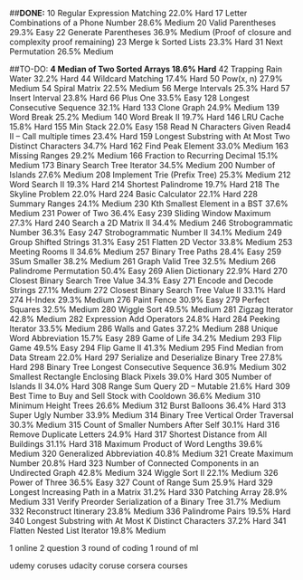 ##**DONE:** 
10 Regular Expression Matching 22.0%     Hard
17 Letter Combinations of a Phone Number 28.6%         Medium
20 Valid Parentheses 29.3%         Easy
22 Generate Parentheses 36.9%         Medium (Proof of closure and complexity proof remaining)
23 Merge k Sorted Lists 23.3%         Hard
31 Next Permutation 26.5%         Medium

##TO-DO:
**4 Median of Two Sorted Arrays 18.6%         Hard**
42	Trapping Rain Water 32.2%	Hard
44 Wildcard Matching 17.4%	Hard
50 Pow(x, n)	27.9%	Medium
54 Spiral Matrix	22.5%     Medium
56 Merge Intervals	25.3%     Hard
57 Insert Interval	23.8%     Hard
66 Plus One	33.5%     Easy
128 Longest Consecutive Sequence	32.1%     Hard
133 Clone Graph	24.9%     Medium
139 Word Break	25.2%     Medium
140 Word Break II	19.7%     Hard
146 LRU Cache	15.8%     Hard
155 Min Stack	22.0%     Easy
158 Read N Characters Given Read4 II – Call multiple times	23.4%	Hard
159 Longest Substring with At Most Two Distinct Characters	34.7%	Hard
162 Find Peak Element	33.0%	Medium
163 Missing Ranges	29.2%	Medium
166 Fraction to Recurring Decimal	15.1%	Medium
173 Binary Search Tree Iterator		34.5%	Medium
200 Number of Islands 27.6%     Medium
208 Implement Trie (Prefix Tree) 25.3%     Medium
212 Word Search II 19.3%     Hard
214 Shortest Palindrome 19.7%     Hard
218 The Skyline Problem 22.0%     Hard
224 Basic Calculator 22.1%     Hard
228 Summary Ranges 24.1%     Medium
230 Kth Smallest Element in a BST 37.6%     Medium
231 Power of Two 36.4%     Easy
239 Sliding Window Maximum 27.3%     Hard
240 Search a 2D Matrix II 34.4%     Medium
246 Strobogrammatic Number 36.3%     Easy
247 Strobogrammatic Number II 34.1%     Medium
249 Group Shifted Strings 31.3%     Easy
251 Flatten 2D Vector 33.8%     Medium
253 Meeting Rooms II 34.6%     Medium
257 Binary Tree Paths 28.4%     Easy
259 3Sum Smaller 38.2%     Medium
261 Graph Valid Tree 32.5%     Medium
266 Palindrome Permutation 50.4%     Easy
269 Alien Dictionary 22.9%     Hard
270 Closest Binary Search Tree Value 34.3%     Easy
271 Encode and Decode Strings 27.1%     Medium
272 Closest Binary Search Tree Value II 33.1%     Hard
274 H-Index 29.3%     Medium
276 Paint Fence 30.9%     Easy
279 Perfect Squares 32.5%     Medium
280 Wiggle Sort 49.5%     Medium
281 Zigzag Iterator 42.8%     Medium
282 Expression Add Operators 24.8%     Hard
284 Peeking Iterator 33.5%     Medium
286 Walls and Gates 37.2%     Medium
288 Unique Word Abbreviation 15.7%     Easy
289 Game of Life 34.2%     Medium
293 Flip Game 49.5%     Easy
294 Flip Game II 41.3%     Medium
295 Find Median from Data Stream 22.0%     Hard
297 Serialize and Deserialize Binary Tree 27.8%     Hard
298 Binary Tree Longest Consecutive Sequence 36.9%     Medium
302 Smallest Rectangle Enclosing Black Pixels 39.0%     Hard
305 Number of Islands II 34.0%     Hard
308 Range Sum Query 2D – Mutable 21.6%     Hard
309 Best Time to Buy and Sell Stock with Cooldown 36.6%     Medium
310 Minimum Height Trees 26.6%     Medium
312 Burst Balloons 36.4%     Hard
313 Super Ugly Number 33.9%     Medium
314 Binary Tree Vertical Order Traversal 30.3%     Medium
315 Count of Smaller Numbers After Self 30.1%     Hard
316 Remove Duplicate Letters 24.9%     Hard
317 Shortest Distance from All Buildings 31.1%     Hard
318 Maximum Product of Word Lengths 39.6%     Medium
320 Generalized Abbreviation 40.8%     Medium
321 Create Maximum Number 20.8%     Hard
323 Number of Connected Components in an Undirected Graph 42.8%     Medium
324 Wiggle Sort II 22.1%     Medium
326 Power of Three 36.5%     Easy
327 Count of Range Sum 25.9%     Hard
329 Longest Increasing Path in a Matrix 31.2%     Hard
330 Patching Array 28.9%     Medium
331 Verify Preorder Serialization of a Binary Tree 31.7%     Medium
332 Reconstruct Itinerary 23.8%     Medium
336 Palindrome Pairs 19.5%     Hard
340 Longest Substring with At Most K Distinct Characters 37.2%     Hard
341 Flatten Nested List Iterator 19.8%     Medium

1 online 2 question
3 round of coding 
1 round of ml

udemy coruses
udacity coruse
corsera courses 